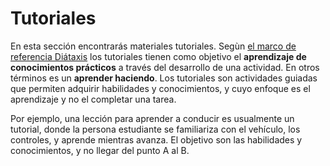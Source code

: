 # Tutoriales

En esta sección encontrarás materiales tutoriales. Segùn [el marco de referencia Diátaxis](https://diataxis.fr)  los tutoriales tienen como objetivo el **aprendizaje de conocimientos prácticos** a través del desarrollo de una actividad. En otros términos es un **aprender haciendo**. Los tutoriales son actividades guiadas que permiten adquirir habilidades y conocimientos, y cuyo enfoque es el aprendizaje y no el completar una tarea.

Por ejemplo, una lección para aprender a conducir es usualmente un tutorial, donde la persona estudiante se familiariza con el vehículo, los controles, y aprende mientras avanza. El objetivo son las habilidades y conocimientos, y no llegar del punto A al B.
